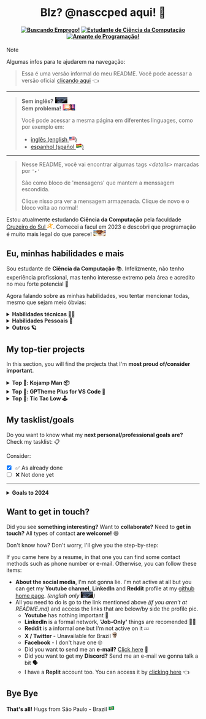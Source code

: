 <!-- título e ------------------------------------------------------>
<h1 align="center">Blz? @nasccped aqui! 👋</h1>

<!-- algumas badges centralizadas -->
<h4 align="center">

[![Buscando Emprego!][loking-for-a-job-badge]](#)
[![Estudante de Ciência da Computação][student-badge]](#)
[![Amante de Programação!][prog-lov-badge]](#)

</h4>

<!-- algumas dicas -->
> [!NOTE]
>
> Algumas infos para te ajudarem na navegação:
>
> > Essa é uma versão informal do meu README. Você pode acessar a
> > versão oficial [clicando aqui][frm-readme-ptbr-link] 👈
>
> ---
>
> > **Sem inglês?** <img src="./assets/random-no_something_meme.jpg" style="height: 1rem; width: 2rem" alt="sem inglês?"><br>
> > **Sem problema!** <img src="./assets/random-theres_a_starman.png" style="height: 1rem; width: 2rem" alt="não se preocupe, rapaz">
> >
> > Você pode acessar a mesma página em diferentes linguages, como
> > por exemplo em:
> > - [inglês (english <img src="./assets/flag-usa.png" style="height: 1rem" alt="bandeira dos EUA">)][inf-readme-en-link]
> > - [espanhol (spañol <img src="./assets/flag-bolivia.png" style="height: 1rem" alt="bandeira da Bolivia">)][inf-readme-es-link]
>
> ---
>
> > Nesse README, você vai encontrar algumas tags _&lt;details&gt;_
> > marcadas por `'▸'`
> >
> > São como bloco de 'mensagens' que mantem a menssagem escondida.
> >
> > Clique nisso pra ver a mensagem armazenada. Clique de novo e o
> > bloco volta ao normal!


<!-- texto de descrição -------------------------------------------->
Estou atualmente estudando **Ciência da Computação** pela faculdade
[Cruzeiro do Sul <img
src="./assets/logo-cruzeiro_do_sul.png"
style="height: 1rem"
alt="logo Cruzeiro do Sul">][cruzeiro-do-sul-link]. Comecei a facul
em 2023 e descobri que programação é muito mais legal do que parece!
<img src="./assets/random-surprised_guy.jpg"
style="height: 1rem; width: 2rem"
alt="carinha surpreso">



<!-- auto explicativo ---------------------------------------------->
Eu, minhas habilidades e mais
-----------------------------

Sou estudante de **Ciência da Computação** 📚. Infelizmente, não tenho
experiência profissional, mas tenho interesse extremo pela área e
acredito no meu forte potencial 🔭

Agora falando sobre as minhas habilidades, vou tentar mencionar
todas, mesmo que sejam meio óbvias:

<details>

<summary><strong>Habilidades técnicas 👷‍♂️</strong></summary><br>

- **Práticas de algoritmos:** aprendendo programação, obviamente
aprendi também como estruturar um algoritmo, seus procedimentos,
performance e _'embelezamento'_ do mesmo 🔁
- **Estrutura de dados:** aprendi como criar, usar e manipular
diferentes tipos de dado, _primitivos_ (chars, numéricos),
_complexos_ (arrays, listas, listas ligadas, pilhas) e ainda estou
_aprendendo outros_ (árvore binária, árvore de busca binária,
etc) 🧑‍🔬
- **Conceito de low-level:** na faculdade, pude aprender um monte de
conceitos aplicados a [linguagem C][c-lang-link], como ponteiros &
referências, alocação de memória ( <img src="./assets/random-skull.png"
style="height: 1rem" alt="cara"> 👈 eu), arquivos C e arquivos Header
- **Banco de dados:** banco de dados relacional foi aprendido também
([MySQL 🐬 only][mysql-link]), seus conceitos e uso
- **Paradigma POO:** programação orientada a objeto e seus conceitos
(classes, objetos, métodos, atributos, herança, abstração, etc.)
foram aprendidos 🐕 (usando o [Java][java-link] 🗿 mas funciona em
qualquer linguagem de classes xD)
- **Desenvolvimento web e integração de server:** aprendi um bocado
sobre HTML, CSS E JavaScript padrão. Não sou um grande fan desses
caras mas tenho boa noção de como operar com eles 🌐. Além disso,
aprendi também como integrar páginas web com servidor usando MySQL
PHP e Apacha, XAMPP, WampServer ou seja lá o que você prefere chamar
(☝️ esse cara não curte web mas pretende aprender um framework em
breve)
- **Práticas de versionamento:** versionar projetos durante o
desenvolvimento é uma das tarefas mais importantes para transformar
alguém em um bom programador. Tenho um bom entendimento sobre
versionamento 🏷️, colaboração 🫂 e similares.

</details>

<details>

<summary><strong>Habilidades Pessoais 🧠</strong></summary><br>

- **Pensamento crítico/analítico:** habilidade desenvolvida quase que
automaticamente quando estudamos programação, mas ainda assim, muito
importante para solução de problemas. 🎯
- **Auto-didática & aprendizado constante:** quando se trata de
tecnologia, todas a informação que precisamos está disponível na
internet. Saber como aproveitar isso ao máximo é essencial para se
tornar um programador de sucesso! 🧑‍💻
- **Resolução de Problemas:** anteriormente citado, resolver problemas
é basicamente o motivo pelo qual o programador existe. Pouco tempo é
gasto construindo coisas novas, mas muito tempo é gasto reparando as
coisas velhas. 🕰️
- **Comunicação:** independentemente da área na qual você trabalha,
você só será um bom profissional for capaz de criar, explicar e
sustentar suas ideias e argumentos. Saber como convencer os outros
através da comunicação prova muito sobre o seu potencial. 🗿

</details>

<details>

<summary><strong>Outros 🪐</strong></summary><br>

Coisas que não são tão importantes mas eu ainda gostaria de
mencionar! 🗣️

Tecnologias com as quais eu já tive contato:
- Python 🐍
- C 📠
- Java ☕
- Kotlin 🏝️
- MySQL 🐬
- Scripts 📓 _(Bash & Powershell)_
- Makefiles ⚒️
- Web 🌐 _(HTML, CSS, JS)_
- Rust 🦀 _(Ainda aprendendo)_
- PHP 🐘
- Git 🏷️

O que eu gosto? _(relacionado ao trabalho)_
- programação ⌨️ _(óbvio)_
- aprender coisas novas 📚
- realizar minhas tarefas ✅
- ter meu potencial reconhecido 💪
- desenvolver coisas muito, muito, **MUITO** legais 🎁
- contribuir com as pessoas ao meu redor 🤝

O que mais eu gosto? _(não relacionado ao trabalho)_
- meus amigos 🫂
- desenhos ✏️
- artes 🖼️
- alguns jogos 🕹️
- produção musical 🎺
- animais 🦜

Isso não é tão importante, mas algumas pessoas dizem que eu sou
**engraçado** e **responsável**, que gostam de me ter por perto 🗿

</details>



<!-- dedicated to my personal projects ----------------------------->
My top-tier projects
--------------------

<!-- details from projects table -->
In this section, you will find the projects that I'm **most proud
of/consider important**.

<!-- kojamp man -->
<details>

<summary><strong>Top 🥇: Kojamp Man 📦</strong></summary><br>

**Kojamp Man** is a **Kotlin 🏝️** and **Java ☕** Project Manager (like
[Gradle 🐘][gradle-link]) in a _'noob'_ version. While Gradle and
[Maven 🪶][maven-link] generates a giant environment to compile, run
and debug the project, Kojamp Man just generates the basic content
(`.git/`, `src/`, `Makefile`) to develope and run your project as
an academic one or something related 🏫

The project is currently at the beggining and receiving updates time
by time. You can get more info at the
[official github repository 🔗][kojamp-man-link]

</details>

<!-- gptheme plus -->
<details>

<summary><strong>Top 🥈: GPTheme Plus for VS Code 🎨</strong></summary><br>

**GPTheme Plus for VS Code** is a VS Code colorscheme extension based
on [Chat GPT][chat-gpt-link] code view. It's not a big achievement,
but I was proud of it 🫡

A short while ago, I started using [Neovim][neovim-link] as my **IDE**
and this made me work less on this project 🙁, but you can still get
more information by accessing the
[official github repository 👥][gptheme-plus-github-link] or the
[vscode marketplace 🛒][gptheme-plus-mrktplc-link] too...

</details>

<!-- tic tac low -->
<details>

<summary><strong>Top 🥉: Tic Tac Low 🕹️</strong></summary><br>

**Tic Tac Low** is a self-challenge game proposal inspired on the
`Tic Tac Toe` _(My first solo game developed at CS school)_. Read until
the end. It Worth 🥹

At first, I wanted to develop a game, but with some restrictions:

- Make a game in _Pygame_, _Java_, _Unreal_, _..._ it's easy a lot 💤.
Dude, I'm not a _programmer_ 👶, I'm a _**PRO**-grammer_ 🗿. I want to
do this **in the hardest lang that I've learned**. _(C was choosen
<img src="./assets/random-guy_at_war.gif"
style="height: 1rem; widht: 2rem"
alt="goofy war meme">)_
- **Libs**? **Generate window**? **Dependencies**? The only
dependency here will be the **binary**. The rest will be coded 🗿
- Everything will be **visualized** and **accessed** by the terminal
window. The game **is simple**, the implementation **is hard**.
That's the deal 🗿

So... **what's the problem? 🤓**

When I started the [Kojamp Man 📦][kojamp-man-link] development, I
ended up _leaving this project aside for a while_ ~~(the difficulty
in development also contributed)~~. I don't know if I'll go back to
developing this project any time soon, but I **intend to finish it
someday!** <img src="./assets/random-theres_a_starman.png"
style="height: 1rem; width: 2rem"
alt="there's a starman">

You can go to the project repo by clicking
[here][tic-tac-low-repo-link].

</details>



<!-- personal task list -------------------------------------------->
My tasklist/goals
-----------------

Do you want to know what my **next personal/professional goals are?**
Check my tasklist: 📋


Consider:
- [X] ✅ As already done
- [ ] ❌ Not done yet

---

<details>

<summary><strong>Goals to 2024</strong></summary><br>

- [X] Upload my first official VS Code extension 🧩
- [ ] Do several updates to [Kojamp Man][kojamp-man-link] project 🪛
- [ ] Get my first job as a programmer or something related 👨‍🏭
- [ ] Start a in-depth Rust-lang learning 🦀
- [ ] Maybe, turn back to [Tic Tac Low][tic-tac-low-repo-link] development 🕹️

</details>



<!-- contact ------------------------------------------------------->
Want to get in touch?
---------------------

Did you see **something interesting?** Want to **collaborate?** Need
to **get in touch?** All types of contact **are welcome!** 😄

Don't know how? Don't worry, I'll give you the step-by-step:

If you came here by a resume, in that one you can find some contact
methods such as phone number or e-mail. Otherwise, you can follow
these items:

- **About the social media**, I'm not gonna lie. I'm not active at
all but you can get my **Youtube channel**, **LinkedIn** and
**Reddit** profile at my [github home page][github-profile-link].
_(english only <img src="./assets/random-no_something_meme.jpg"
style="height: 1rem; width: 2rem"
alt="no english?">)_
- All you need to do is go to the link mentioned above _(if you
aren't at README.md)_ and access the links that are below/by side the
profile pic.
  - **Youtube** has nothing important 🤷
  - **LinkedIn** is a formal network, **'Job-Only'** things are
  recomended 🧑‍💼
  - **Reddit** is a informal one but I'm not active on it 💤
  - **X / Twitter** - Unavailable for Brazil <img
src="./assets/random-skull.png"
style="height: 1rem"
alt="dude...">
  - **Facebook** - I don't have one 🤓
  - Did you want to send me an **e-mail?**
[Click here][send-email-template] 📩
  - Did you want to get my **Discord?** Send me an e-mail we gonna
talk a bit 🗣️
  - I have a **Replit** account too. You can access it by
[clicking here][replit-profile-link] 👈



<!-- bye bye ------------------------------------------------------->
Bye Bye
-------

**That's all!** Hugs from São Paulo - Brazil
<img src="./assets/flag-brazil.png"
style="height: 1rem"
alt="Brazil flag">



<!-- md link-shorts ------------------------------------------------->

<!-- badges -->
[loking-for-a-job-badge]: https://img.shields.io/badge/buscando_emprego!-0175C2?style=for-the-badge&logo=SearXNG&logoColor=white
[student-badge]: https://img.shields.io/badge/estudante%20de%20ci%C3%AAncia%20da%20computa%C3%A7%C3%A3o-FF9900?style=for-the-badge&logo=Amazon-EC2&logoColor=white
[prog-lov-badge]: https://img.shields.io/badge/amante%20da%20programa%C3%A7%C3%A3o-DE3141?style=for-the-badge&logo=GNOME-Terminal&logoColor=white

<!-- links -->
[frm-readme-ptbr-link]: ./README.frm.pt-br.md
[inf-readme-en-link]: ./README.inf.en.md
[inf-readme-es-link]: ./README.inf.es.md
[cruzeiro-do-sul-link]: https://www.cruzeirodosul.edu.br/
[c-lang-link]: https://www.w3schools.com/c/c_intro.php
[mysql-link]: https://www.mysql.com/
[java-link]: https://www.oracle.com/java/
[gradle-link]: https://gradle.org/
[maven-link]: https://maven.apache.org/
[kojamp-man-link]: https://github.com/nasccped/kojamp-man
[chat-gpt-link]: https://openai.com/chatgpt/
[neovim-link]: https://neovim.io/
[gptheme-plus-github-link]: https://github.com/nasccped/vsc-gptheme-plus-extension
[gptheme-plus-mrktplc-link]: https://marketplace.visualstudio.com/items?itemName=nascc.gptheme-plus
[tic-tac-low-repo-link]: https://github.com/nasccped/tic-tac-low
[github-profile-link]: https://github.com/nasccped
[send-email-template]: mailto:pdbt.contact@gmail.com?subject=Put%20the%20Message%20title%20here%20%E2%9C%8D%EF%B8%8F&body=Don't%20forget%20to%20add...%20well...%20the%20message%20%F0%9F%98%85
[replit-profile-link]: https://replit.com/@nasccped
